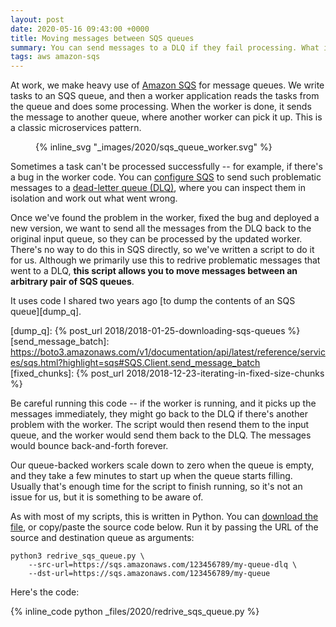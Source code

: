 ```yaml
---
layout: post
date: 2020-05-16 09:43:00 +0000
title: Moving messages between SQS queues
summary: You can send messages to a DLQ if they fail processing. What if you fix the bug, and you want to resend the failed messages?
tags: aws amazon-sqs
---
```


At work, we make heavy use of [Amazon SQS](https://en.wikipedia.org/wiki/Amazon_Simple_Queue_Service) for message queues.
We write tasks to an SQS queue, and then a worker application reads the tasks from the queue and does some processing.
When the worker is done, it sends the message to another queue, where another worker can pick it up.
This is a classic microservices pattern.

<figure style="width: 600px;">
  {% inline_svg "_images/2020/sqs_queue_worker.svg" %}
</figure>

Sometimes a task can't be processed successfully -- for example, if there's a bug in the worker code.
You can [configure SQS][sqs_dlq] to send such problematic messages to a [dead-letter queue (DLQ)][dlq], where you can inspect them in isolation and work out what went wrong.

[sqs_dlq]: https://docs.aws.amazon.com/AWSSimpleQueueService/latest/SQSDeveloperGuide/sqs-dead-letter-queues.html
[dlq]: https://en.wikipedia.org/wiki/Dead_letter_queue

Once we've found the problem in the worker, fixed the bug and deployed a new version, we want to send all the messages from the DLQ back to the original input queue, so they can be processed by the updated worker.
There's no way to do this in SQS directly, so we've written a script to do it for us.
Although we primarily use this to redrive problematic messages that went to a DLQ, **this script allows you to move messages between an arbitrary pair of SQS queues**.

It uses code I shared two years ago [to dump the contents of an SQS queue][dump_q].

[dump_q]: {% post_url 2018/2018-01-25-downloading-sqs-queues %}
[send_message_batch]: https://boto3.amazonaws.com/v1/documentation/api/latest/reference/services/sqs.html?highlight=sqs#SQS.Client.send_message_batch
[fixed_chunks]: {% post_url 2018/2018-12-23-iterating-in-fixed-size-chunks %}

Be careful running this code -- if the worker is running, and it picks up the messages immediately, they might go back to the DLQ if there's another problem with the worker.
The script would then resend them to the input queue, and the worker would send them back to the DLQ.
The messages would bounce back-and-forth forever.

Our queue-backed workers scale down to zero when the queue is empty, and they take a few minutes to start up when the queue starts filling.
Usually that's enough time for the script to finish running, so it's not an issue for us, but it is something to be aware of.

As with most of my scripts, this is written in Python.
You can [download the file](/files/2020/redrive_sqs_queue.py), or copy/paste the source code below.
Run it by passing the URL of the source and destination queue as arguments:

```
python3 redrive_sqs_queue.py \
    --src-url=https://sqs.amazonaws.com/123456789/my-queue-dlq \
    --dst-url=https://sqs.amazonaws.com/123456789/my-queue
```

Here's the code:

{% inline_code python _files/2020/redrive_sqs_queue.py %}
